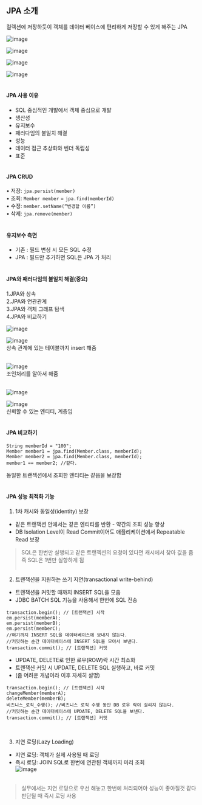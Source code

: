 ## JPA 소개
컬렉션에 저장하듯이 객체를 데이터 베이스에 편리하게 저장할 수 있게 해주는 JPA<br>

![image](https://github.com/Jurioh0603/study/assets/148063470/a0b2ea84-00b4-4171-9b88-54db8968232b)<br>

![image](https://github.com/Jurioh0603/study/assets/148063470/57321226-1794-4595-8c46-3c74fcda9eed)<br>

![image](https://github.com/Jurioh0603/study/assets/148063470/1817e10e-efce-43e3-9eef-bcd3522ab94a)<br>

![image](https://github.com/Jurioh0603/study/assets/148063470/ada7e0cf-590e-439e-9203-99a724587bfe)<br><br>

#### JPA 사용 이유 <br>
- SQL 중심적인 개발에서 객체 중심으로 개발<br>
- 생산성<br>
- 유지보수<br>
- 패러다임의 불일치 해결<br>
- 성능<br>
- 데이터 접근 추상화와 벤더 독립성<br>
- 표준<br><br>

#### JPA CRUD<br>
• 저장: `jpa.persist(member)`<br>
• 조회: `Member member` = `jpa.find(memberId)`<br>
• 수정: `member.setName(“변경할 이름”)`<br>
• 삭제: `jpa.remove(member)`<br><br>

#### 유지보수 측면<br>
- 기존 : 필드 변셩 시 모든 SQL 수정<br>
- JPA : 필드만 추가하면 SQL은 JPA 가 처리<br><br>

#### JPA와 패러다임의 불일치 해결(중요)<br>
1.JPA와 상속<br>
2.JPA와 연관관계<br>
3.JPA와 객체 그래프 탐색<br>
4.JPA와 비교하기<br>

![image](https://github.com/Jurioh0603/study/assets/148063470/da553849-48d4-4474-9079-2b89ad6b7d42)<br>

![image](https://github.com/Jurioh0603/study/assets/148063470/da9e75b8-7c22-430a-8d1b-e6cbc4523b90)<br>
상속 관계에 있는 테이블까지 insert 해줌<br><br>

![image](https://github.com/Jurioh0603/study/assets/148063470/f0758721-d366-493c-a893-a76fd1e61b68)<br>
조인처리를 알아서 해줌<br><br>

![image](https://github.com/Jurioh0603/study/assets/148063470/f5ae7940-f52a-41ab-a021-1ea9072bed88)<br>

![image](https://github.com/Jurioh0603/study/assets/148063470/1a376e09-d768-4423-a550-90d0e2a52b91)<br>
신뢰할 수 있는 엔티티, 계층임<br><br>

#### JPA 비교하기<br>
```
String memberId = "100";
Member member1 = jpa.find(Member.class, memberId);
Member member2 = jpa.find(Member.class, memberId);
member1 == member2; //같다.
```
동일한 트랜젝션에서 조회한 엔티티는 같음을 보장함<br><br>

#### JPA 성능 최적화 기능<br>
1. 1차 캐시와 동일성(identity) 보장<br>
- 같은 트랜잭션 안에서는 같은 엔티티를 반환 - 약간의 조회 성능 향상<br>
- DB Isolation Level이 Read Commit이어도 애플리케이션에서 Repeatable Read 보장<br>
> SQL은 한번만 실행되고 같은 트랜젝션의 요청이 있다면 캐시에서 찾아 값을 줌<br>
> 즉 SQL은 1번만 실항하게 됨<br><br>

2. 트랜잭션을 지원하는 쓰기 지연(transactional write-behind)<br>
- 트랜잭션을 커밋할 때까지 INSERT SQL을 모음<br>
- JDBC BATCH SQL 기능을 사용해서 한번에 SQL 전송<br>
```
transaction.begin(); // [트랜잭션] 시작
em.persist(memberA);
em.persist(memberB);
em.persist(memberC);
//여기까지 INSERT SQL을 데이터베이스에 보내지 않는다.
//커밋하는 순간 데이터베이스에 INSERT SQL을 모아서 보낸다.
transaction.commit(); // [트랜잭션] 커밋
```
- UPDATE, DELETE로 인한 로우(ROW)락 시간 최소화<br>
- 트랜잭션 커밋 시 UPDATE, DELETE SQL 실행하고, 바로 커밋<br>
- (좀 어려운 개념이라 이후 자세히 설명)<br>
```
transaction.begin(); // [트랜잭션] 시작
changeMember(memberA); 
deleteMember(memberB); 
비즈니스_로직_수행(); //비즈니스 로직 수행 동안 DB 로우 락이 걸리지 않는다. 
//커밋하는 순간 데이터베이스에 UPDATE, DELETE SQL을 보낸다.
transaction.commit(); // [트랜잭션] 커밋
```

<br>

3. 지연 로딩(Lazy Loading)<br>
- 지연 로딩: 객체가 실제 사용될 때 로딩<br>
- 즉시 로딩: JOIN SQL로 한번에 연관된 객체까지 미리 조회<br>
![image](https://github.com/Jurioh0603/study/assets/148063470/6f24e8db-00cd-4085-874a-387ba14bf33c)<br><br>
> 실무에서는 지연 로딩으로 우선 해놓고 한번에 처리되어야 성능이 좋아질것 같다 판단될 때 즉시 로딩 사용
